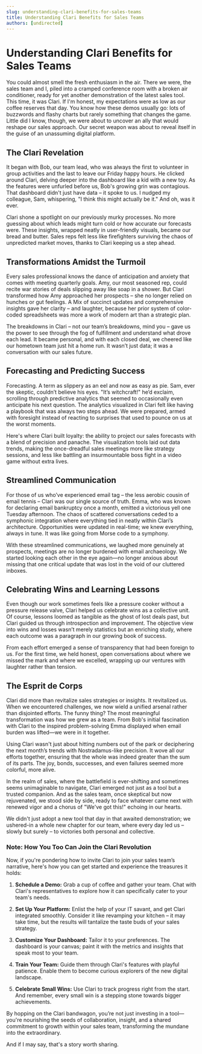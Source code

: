 ```yaml
---
slug: understanding-clari-benefits-for-sales-teams
title: Understanding Clari Benefits for Sales Teams
authors: [undirected]
---
```



# Understanding Clari Benefits for Sales Teams

You could almost smell the fresh enthusiasm in the air. There we were, the sales team and I, piled into a cramped conference room with a broken air conditioner, ready for yet another demonstration of the latest sales tool. This time, it was Clari. If I'm honest, my expectations were as low as our coffee reserves that day. You know how these demos usually go: lots of buzzwords and flashy charts but rarely something that changes the game. Little did I know, though, we were about to uncover an ally that would reshape our sales approach. Our secret weapon was about to reveal itself in the guise of an unassuming digital platform.

## The Clari Revelation

It began with Bob, our team lead, who was always the first to volunteer in group activities and the last to leave our Friday happy hours. He clicked around Clari, delving deeper into the dashboard like a kid with a new toy. As the features were unfurled before us, Bob's growing grin was contagious. That dashboard didn't just have data – it spoke to us. I nudged my colleague, Sam, whispering, "I think this might actually be it." And oh, was it ever.

Clari shone a spotlight on our previously murky processes. No more guessing about which leads might turn cold or how accurate our forecasts were. These insights, wrapped neatly in user-friendly visuals, became our bread and butter. Sales reps felt less like firefighters surviving the chaos of unpredicted market moves, thanks to Clari keeping us a step ahead.

## Transformations Amidst the Turmoil

Every sales professional knows the dance of anticipation and anxiety that comes with meeting quarterly goals. Amy, our most seasoned rep, could recite war stories of deals slipping away like soap in a shower. But Clari transformed how Amy approached her prospects – she no longer relied on hunches or gut feelings. A Mix of succinct updates and comprehensive insights gave her clarity – and laughter, because her prior system of color-coded spreadsheets was more a work of modern art than a strategic plan.

The breakdowns in Clari – not our team’s breakdowns, mind you – gave us the power to see through the fog of fulfillment and understand what drove each lead. It became personal, and with each closed deal, we cheered like our hometown team just hit a home run. It wasn’t just data; it was a conversation with our sales future.

## Forecasting and Predicting Success

Forecasting. A term as slippery as an eel and now as easy as pie. Sam, ever the skeptic, couldn’t believe his eyes. "It’s witchcraft!" he’d exclaim, scrolling through predictive analytics that seemed to occasionally even anticipate his next question. The analytics visualized in Clari felt like having a playbook that was always two steps ahead. We were prepared, armed with foresight instead of reacting to surprises that used to pounce on us at the worst moments.

Here's where Clari built loyalty: the ability to project our sales forecasts with a blend of precision and panache. The visualization tools laid out data trends, making the once-dreadful sales meetings more like strategy sessions, and less like battling an insurmountable boss fight in a video game without extra lives.

## Streamlined Communication

For those of us who’ve experienced email tag – the less aerobic cousin of email tennis – Clari was our single source of truth. Emma, who was known for declaring email bankruptcy once a month, emitted a victorious yell one Tuesday afternoon. The chaos of scattered conversations ceded to a symphonic integration where everything tied in neatly within Clari’s architecture. Opportunities were updated in real-time; we knew everything, always in tune. It was like going from Morse code to a symphony.

With these streamlined communications, we laughed more genuinely at prospects, meetings are no longer burdened with email archaeology. We started looking each other in the eye again—no longer anxious about missing that one critical update that was lost in the void of our cluttered inboxes.

## Celebrating Wins and Learning Lessons

Even though our work sometimes feels like a pressure cooker without a pressure release valve, Clari helped us celebrate wins as a collective unit. Of course, lessons loomed as tangible as the ghost of lost deals past, but Clari guided us through introspection and improvement. The objective view into wins and losses wasn’t merely statistics but an enriching study, where each outcome was a paragraph in our growing book of success.

From each effort emerged a sense of transparency that had been foreign to us. For the first time, we held honest, open conversations about where we missed the mark and where we excelled, wrapping up our ventures with laughter rather than tension.

## The Esprit de Corps

Clari did more than revitalize sales strategies or insights. It revitalized us. When we encountered challenges, we now wield a unified arsenal rather than disjointed efforts. The funny thing? The most meaningful transformation was how we grew as a team. From Bob's initial fascination with Clari to the inspired problem-solving Emma displayed when email burden was lifted—we were in it together.

Using Clari wasn't just about hitting numbers out of the park or deciphering the next month’s trends with Nostradamus-like precision. It wove all our efforts together, ensuring that the whole was indeed greater than the sum of its parts. The joy, bonds, successes, and even failures seemed more colorful, more alive.

In the realm of sales, where the battlefield is ever-shifting and sometimes seems unimaginable to navigate, Clari emerged not just as a tool but a trusted companion. And as the sales team, once skeptical but now rejuvenated, we stood side by side, ready to face whatever came next with renewed vigor and a chorus of "We've got this!" echoing in our hearts.

We didn't just adopt a new tool that day in that awaited demonstration; we ushered-in a whole new chapter for our team, where every day led us – slowly but surely – to victories both personal and collective.

### Note: How You Too Can Join the Clari Revolution

Now, if you're pondering how to invite Clari to join your sales team’s narrative, here's how you can get started and experience the treasures it holds:

1. **Schedule a Demo:** Grab a cup of coffee and gather your team. Chat with Clari's representatives to explore how it can specifically cater to your team's needs.

2. **Set Up Your Platform:** Enlist the help of your IT savant, and get Clari integrated smoothly. Consider it like revamping your kitchen – it may take time, but the results will tantalize the taste buds of your sales strategy.

3. **Customize Your Dashboard:** Tailor it to your preferences. The dashboard is your canvas; paint it with the metrics and insights that speak most to your team.

4. **Train Your Team:** Guide them through Clari's features with playful patience. Enable them to become curious explorers of the new digital landscape.

5. **Celebrate Small Wins:** Use Clari to track progress right from the start. And remember, every small win is a stepping stone towards bigger achievements.

By hopping on the Clari bandwagon, you’re not just investing in a tool—you're nourishing the seeds of collaboration, insight, and a shared commitment to growth within your sales team, transforming the mundane into the extraordinary.

And if I may say, that's a story worth sharing.
